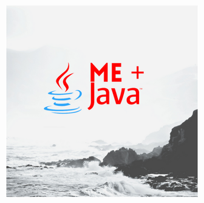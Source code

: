 <p align="center">
  <img src="https://github.com/wasnotimpostor/praxis-academy/blob/master/novice/01/01-01/rsz_me_-.png"/>
</p>

<!--
**wasnotimpostor/wasnotimpostor** is a ✨ _special_ ✨ repository because its `README.md` (this file) appears on your GitHub profile.

Here are some ideas to get you started:

- 🔭 I’m currently working on ...
- 🌱 I’m currently learning ...
- 👯 I’m looking to collaborate on ...
- 🤔 I’m looking for help with ...
- 💬 Ask me about ...
- 📫 How to reach me: ...
- 😄 Pronouns: ...
- ⚡ Fun fact: ...
-->

